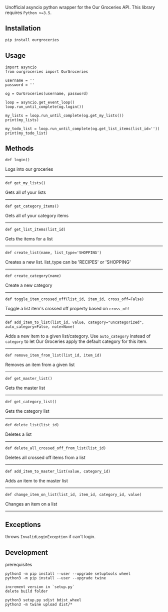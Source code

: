 Unofficial asyncio python wrapper for the Our Groceries API. This library requires `Python >=3.5`.

## Installation

```bash
pip install ourgroceries
```

## Usage

```
import asyncio
from ourgroceries import OurGroceries

username = ''
password = ''

og = OurGroceries(username, password)

loop = asyncio.get_event_loop()
loop.run_until_complete(og.login())

my_lists = loop.run_until_complete(og.get_my_lists())
print(my_lists)

my_todo_list = loop.run_until_complete(og.get_list_items(list_id=''))
print(my_todo_list)
```

## Methods
```def login()```

Logs into our groceries

---

```def get_my_lists()```

Gets all of your lists

---

```def get_category_items()```

Gets all of your category items

---

```def get_list_items(list_id)```

Gets the items for a list

---

```def create_list(name, list_type='SHOPPING')```

Creates a new list. list_type can be 'RECIPES' or 'SHOPPING'

---

```def create_category(name)```

Create a new category

---

```def toggle_item_crossed_off(list_id, item_id, cross_off=False)```

Toggle a list item's crossed off property based on `cross_off`

---

```def add_item_to_list(list_id, value, category="uncategorized", auto_category=False, note=None)```

Adds a new item to a given list/category. Use `auto_category` instead of `category` to let
Our Groceries apply the default category for this item.

---

```def remove_item_from_list(list_id, item_id)```

Removes an item from a given list

---

```def get_master_list()```

Gets the master list

---

```def get_category_list()```

Gets the category list

---

```def delete_list(list_id)```

Deletes a list

---

```def delete_all_crossed_off_from_list(list_id)```

Deletes all crossed off items from a list

---

```def add_item_to_master_list(value, category_id)```

Adds an item to the master list

---

```def change_item_on_list(list_id, item_id, category_id, value)```

Changes an item on a list

---

## Exceptions

throws `InvalidLoginException` if can't login.


## Development

prerequisites
```
python3 -m pip install --user --upgrade setuptools wheel
python3 -m pip install --user --upgrade twine

increment version in `setup.py`
delete build folder

python3 setup.py sdist bdist_wheel
python3 -m twine upload dist/*
```

